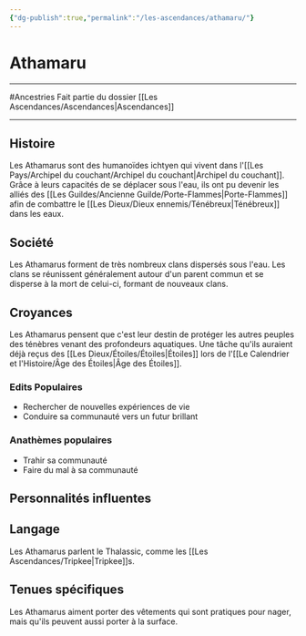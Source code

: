 ```yaml
---
{"dg-publish":true,"permalink":"/les-ascendances/athamaru/"}
---
```


# Athamaru
---
#Ancestries 
Fait partie du dossier [[Les Ascendances/Ascendances\|Ascendances]]

-------
## Histoire
Les Athamarus sont des humanoïdes ichtyen qui vivent dans l'[[Les Pays/Archipel du couchant/Archipel du couchant\|Archipel du couchant]]. Grâce à leurs capacités de se déplacer sous l'eau, ils ont pu devenir les alliés des [[Les Guildes/Ancienne Guilde/Porte-Flammes\|Porte-Flammes]] afin de combattre le [[Les Dieux/Dieux ennemis/Ténébreux\|Ténébreux]] dans les eaux.
## Société
Les Athamarus forment de très nombreux clans dispersés sous l'eau. Les clans se réunissent généralement autour d'un parent commun et se disperse à la mort de celui-ci, formant de nouveaux clans.
## Croyances
Les Athamarus pensent que c'est leur destin de protéger les autres peuples des ténèbres venant des profondeurs aquatiques. Une tâche qu'ils auraient déjà reçus des [[Les Dieux/Étoiles/Étoiles\|Étoiles]] lors de l'[[Le Calendrier et l'Histoire/Âge des Étoiles\|Âge des Étoiles]].
### Edits Populaires
- Rechercher de nouvelles expériences de vie
- Conduire sa communauté vers un futur brillant
### Anathèmes populaires
- Trahir sa communauté
- Faire du mal à sa communauté
## Personnalités influentes

## Langage
Les Athamarus parlent le Thalassic, comme les [[Les Ascendances/Tripkee\|Tripkee]]s.
## Tenues spécifiques
Les Athamarus aiment porter des vêtements qui sont pratiques pour nager, mais qu'ils peuvent aussi porter à la surface.